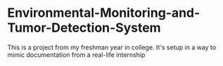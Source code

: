 # Environmental-Monitoring-and-Tumor-Detection-System
This is a project from my freshman year in college. It's setup in a way to mimic documentation from a real-life internship
